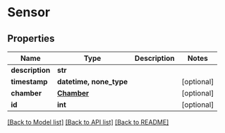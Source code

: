 # Sensor


## Properties
Name | Type | Description | Notes
------------ | ------------- | ------------- | -------------
**description** | **str** |  | 
**timestamp** | **datetime, none_type** |  | [optional] 
**chamber** | [**Chamber**](Chamber.md) |  | [optional] 
**id** | **int** |  | [optional] 

[[Back to Model list]](../README.md#documentation-for-models) [[Back to API list]](../README.md#documentation-for-api-endpoints) [[Back to README]](../README.md)


